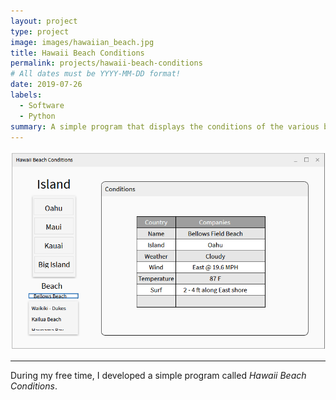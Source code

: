 ```yaml
---
layout: project
type: project
image: images/hawaiian_beach.jpg
title: Hawaii Beach Conditions
permalink: projects/hawaii-beach-conditions
# All dates must be YYYY-MM-DD format!
date: 2019-07-26
labels:
  - Software
  - Python
summary: A simple program that displays the conditions of the various beaches in Hawaii.
---
```


<img src="../images/beach_gui.png">

<hr>

During my free time, I developed a simple program called <em>Hawaii Beach Conditions</em>.

